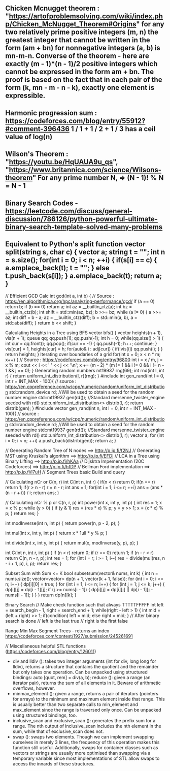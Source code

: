 Chicken Mcnugget theorem : "https://artofproblemsolving.com/wiki/index.php/Chicken_McNugget_Theorem#Origins"
for any two relatively prime positive integers (m, n) the greatest integer that cannot be written in the form (am + bn) for nonnegative integers (a, b) is mn-m-n. 
Converse of the theorem - here are exactly (m - 1)*(n - 1)/2 positive integers which cannot be expressed in the form am + bn. The proof is based on the fact that in each pair of the form (k, mn - m - n - k), exactly one element is expressible. 
-
Harmonic progression sum : https://codeforces.com/blog/entry/55912?#comment-396436
1 / 1 + 1 / 2 + 1 / 3 has a ceil value of log(n)
-
Wilson's Theorem : "https://youtu.be/HqUAUA9u_qs", "https://www.britannica.com/science/Wilsons-theorem"
For any prime number N, => (N - 1)! % N = N - 1
-
Binary Search Codes -
https://leetcode.com/discuss/general-discussion/786126/python-powerful-ultimate-binary-search-template-solved-many-problems
-
Equivalent to Python's split function
vector<string> split(string s, char c) {
    vector<string> a;
    string t = "";
    int n = s.size();
    for(int i = 0; i < n; ++i) {
        if(s[i] == c) {
            a.emplace_back(t);
            t = "";
        } else t.push_back(s[i]);
    }
    a.emplace_back(t);
    return a;
}
-
// Efficient GCD Calc
int gcd(int a, int b) {
    // Source : https://en.algorithmica.org/hpc/analyzing-performance/gcd/
    if (a == 0) return b;
    if (b == 0) return a;
    int az = __builtin_ctz(a);
    int bz = __builtin_ctz(b);
    int shift = std::min(az, bz);
    b >>= bz;
    while (a != 0) {
        a >>= az;
        int diff = b - a;
        az = __builtin_ctz(diff);
        b = std::min(a, b), a = std::abs(diff);
    }
    return b << shift;
}

Calculating Heights in a Tree using BFS
vector<int> bfs() {
    vector<int> heights(n + 1), vis(n + 1);
    queue<int> qq;
    qq.push(1); qq.push(-1);
    int h = 0;
    while(qq.size() > 1) {
        int cur = qq.front();
        qq.pop();
        if(cur == -1) {
            qq.push(-1);
            h++;
            continue;
        }
        vis[cur] = 1, heights[cur] = h;
        for(auto& i : adj[cur]) {
            if(!vis[i]) qq.push(i);
        }
    }
    return heights;
}
Iterating over boundaries of a grid
for(int x = 0; x < n * m; x++) {
    // Source : https://codeforces.com/blog/entry/96800
    int i = x / m, j = x % m;
    cout << i << ' ' << j << '\n';
    x += (m - 2) * (m != 1 && i != 0 && i != n - 1 && j == 0);
}
Generating random numbers
mt19937 rng(69);
int rnd(int l, int r) {
    return uniform_int_distribution<int>(l, r)(rng);
}
#include <random>
int gen_rand(int l = 0, int r = INT_MAX - 100){
    // source : https://en.cppreference.com/w/cpp/numeric/random/uniform_int_distribution
    std::random_device rd;  //Will be used to obtain a seed for the random number engine
    std::mt19937 gen(rd()); //Standard mersenne_twister_engine seeded with rd()
    std::uniform_int_distribution<> distrib(l, r);
    return distrib(gen);
}
#include <random>
vector<int> gen_rand(int n, int l = 0, int r = INT_MAX - 100){
    // source : https://en.cppreference.com/w/cpp/numeric/random/uniform_int_distribution
    std::random_device rd;  //Will be used to obtain a seed for the random number engine
    std::mt19937 gen(rd()); //Standard mersenne_twister_engine seeded with rd()
    std::uniform_int_distribution<> distrib(l, r);
    vector<int> a;
    for (int i = 0; i < n; ++i) a.push_back(distrib(gen));
    return a;
}

// Generating Random Tree of N nodes ==> http://p.ip.fi/f2NJ
// Generating MST using Kruskal's algorithm ==> http://p.ip.fi/EFDi
// LCA in a Tree using Binary Lifting ==> http://p.ip.fi/hKAa
// Dijsktra Impementation (20C Codeforces) ==> http://p.ip.fi/hfDP
// Bellman Ford implementation ==> http://p.ip.fi/l7uH
// Segment Trees basic Build and query 

// Calculating nCr or C(n, r)
int C(int n, int r) {
    if(n < r) return 0;
    if(n == r) return 1;
    if(r > n - r) r = n - r;
    int ans = 1;
    for(int i = 1; i <= r; ++i) ans = (ans * (n - r + i)) / i;
    return ans;
}

// Calculating nCr % p or C(n, r, p)
int power(int x, int y, int p)
{
    int res = 1;
    x = x % p;
    while (y > 0) {
        if (y & 1) res = (res * x) % p;
        y = y >> 1;
        x = (x * x) % p;
    }
    return res;
}

int modInverse(int n, int p) {
    return power(n, p - 2, p);
}

int mul(int x, int y, int p) {
    return x * 1ull * y % p;
}

int divide(int x, int y, int p) {
    return mul(x, modInverse(y, p), p);
}

int C(int n, int r, int p) {
    if (n < r) return 0;
    if (r == 0) return 1;
    if (n - r < r) return C(n, n - r, p);
    int res = 1;
    for (int i = r; i >= 1; i--) res = divide(mul(res, n - i + 1, p), i, p);
    return res;
}

Subset Sum with Sum <= K
bool subsetsum(vector<int>& nums, int k) {
    int n = nums.size();
    vector<vector<bool>> dp(n + 1, vector<bool>(k + 1, false));
    for (int i = 0; i <= n; i++) {
        dp[i][0] = true;
    }
    for (int i = 1; i <= n; i++) {
        for (int j = 1; j <= k; j++) {
            dp[i][j] = dp[i - 1][j];
            if (j >= nums[i - 1]) {
                dp[i][j] = dp[i][j] || dp[i - 1][j - nums[i - 1]];
            }
        }
    }
    return dp[n][k];
}

Binary Search
// Make check function such that always TTTTTFFFFF
int left = search_begin - 1, right = search_end + 1;
while(right - left > 1) {
    int mid = (left + right) >> 1;
    if(condition) left = mid;
    else right = mid;
}
// After binary search is done
// left is the last true
// right is the first false

Range Min Max Segment Trees - returns an index https://codeforces.com/contest/1927/submission/245261691


// Miscellaneous helpful STL functions (https://codeforces.com/blog/entry/126011)

- div and lldiv (<cstdlib>): takes two integer arguments (int for div, long long for lldiv), returns a structure that contains the quotient and the remainder but only takes one operation. Can be unpacked using structured bindings: auto [quot, rem] = div(a, b);
reduce (<numeric>): given a range (an iterator pair), returns the sum of all elements in it. Beware of arithmetic overflows, however.
- minmax_element (<algorithm>): given a range, returns a pair of iterators (pointers for arrays) to the minimum and maximum element inside that range. This is usually better than two separate calls to min_element and max_element since the range is traversed only once. Can be unpacked using structured bindings, too.
- inclusive_scan and exclusive_scan (<numeric>): generates the prefix sum for a range. The nth output of inclusive_scan includes the nth element in the sum, while that of exclusive_scan does not.
- swap (<utility>): swaps two elements. Though we can implement swapping ourselves in merely 3 lines, the frequency of this operation makes this function still useful. Additionally, swaps for container classes such as vectors or strings are usually more optimised than swapping via a temporary variable since most implementations of STL allow swaps to access the innards of these structures.